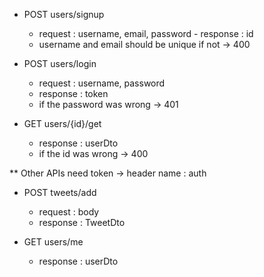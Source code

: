 - POST users/signup
   - request : username, email, password  - response : id
   - username and email should be unique if not -> 400

- POST users/login
  - request : username, password
  - response : token
  - if the password was wrong -> 401

- GET users/{id}/get 
  - response : userDto
  - if the id was wrong -> 400

** Other APIs need token -> header name : auth

- POST tweets/add
  - request : body
  - response : TweetDto

- GET users/me
  - response : userDto